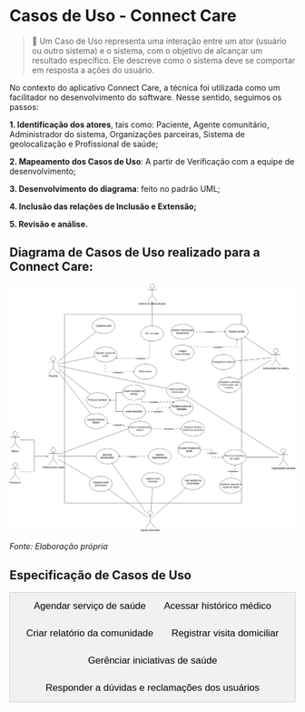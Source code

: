 # Casos de Uso - Connect Care

> 📝 Um Caso de Uso representa uma interação entre um ator (usuário ou outro sistema) e o sistema, com o objetivo de alcançar um resultado específico. Ele descreve como o sistema deve se comportar em resposta a ações do usuário.

No contexto do aplicativo Connect Care, a técnica foi utilizada como um facilitador no desenvolvimento do software. Nesse sentido, seguimos os passos:

**1. Identificação dos atores**, tais como: Paciente, Agente comunitário, Administrador do sistema, Organizações parceiras, Sistema de geolocalização e Profissional de saúde;

**2. Mapeamento dos Casos de Uso**: A partir de Verificação com a equipe de desenvolvimento;

**3. Desenvolvimento do diagrama**: feito no padrão UML;

**4. Inclusão das relações de Inclusão e Extensão;**

**5. Revisão e análise.**


## Diagrama de Casos de Uso realizado para a Connect Care:


![Diagrama de Casos de Uso](../../../assets/CasosDeUso.png)

_Fonte: Elaboração própria_

## Especificação de Casos de Uso


<div class="tab">
  <button class="tablinks" onclick="openTab(event, 'Agendar')">Agendar serviço de saúde</button>
  <button class="tablinks" onclick="openTab(event, 'X')">Acessar histórico médico</button>
  <button class="tablinks" onclick="openTab(event, 'Y')">Criar relatório da comunidade</button>
  <button class="tablinks" onclick="openTab(event, 'Registrar_visita_domiciliar')">Registrar visita domiciliar</button>
  <button class="tablinks" onclick="openTab(event, 'A')">Gerênciar iniciativas de saúde</button>
  <button class="tablinks" onclick="openTab(event, 'ResponderDuvidas')">Responder a dúvidas e reclamações dos usuários</button>
</div>

<div id="Agendar" class="tabcontent">

  <h2>UC - Agendar serviço de saúde</h2>

  <h3>Especificação de Caso de Uso</h3>
  <h3>Histórico de Revisão</h3>
  <table>
      <tr>
          <th>Data</th>
          <th>Autor</th>
          <th>Modificações</th>
          <th>Versão</th>
      </tr>
      <tr>
          <td>30/01/2025</td>
          <td>Daniel Rodrigues da Rocha, Manuella Magalhães Valadares, Ana Carolina Madeira Fialho, Arthur Miranda Suares
</td>
          <td>Adicionando caso de uso no documento</td>
          <td>1.0</td>
      </tr>
      <tr>
          <td>04/02/2025</td>
          <td>Daniel Rodrigues da Rocha, Manuella Magalhães Valadares, Ana Carolina Madeira Fialho, Arthur Miranda Suares, Marcella Sousa Anderle, João Pedro Ferreira Alves</td>
          <td>Revisão do documento</td>
          <td>1.1</td>
      </tr>
      <tr>
          <td>09/02/2025</td>
          <td>Manuella Magalhães Valadares</td>
          <td>Alterações no fluxo básico e outros</td>
          <td>1.2</td>
      </tr>
  </table>

  <h3>1. Breve Descrição</h3>
  <p>Esta especificação de caso de uso permite ao paciente realizar o agendamento de um serviço de saúde através do Connect Care. Para tanto é deve-se filtrar o tipo de especialização do serviço requerido, data e horário de preferência e recebendo os devidos locais e profissionais como resultado e, ao fim, confirmando seu agendamento. O paciente ainda pode visualizar um mapa para ver a distância e as rotas para chegar até o atendimento agendado. Os agendamentos poderão ser excluídos para casos de cancelamento e também serão acompanhados pela atualização de status de seu andamento.</p>

  <h3>2. Atores</h3>
  <ul>
      <li>Paciente</li>
  </ul>

  <h3>3. Condições Prévias</h3>
  <ul>
      <li>3.1 Paciente autenticado no sistema.</li>
      <li>3.2 Disponibilidade de profissionais de saúde e locais.</li>
  </ul>

  <h3>4. Fluxo Básico (FB)</h3>
  Esse caso de uso é iniciado quando o usuário selecionar a opção “Agendar serviço de saúde”.
  <ol>
      <li>O sistema apresenta as seguintes opções: </br>
        - Realizar novo agendamento; </br>
        - Remarcar agendamento [FA01]; </br>
        - Cancelar agendamento [FA02]; </br>
        - Consultar agendamentos [FA03]. </br>
      </li>
      <li>O usuário seleciona a opção de realizar um novo agendamento;</li>
      <li>O usuário seleciona a especialidade desejada;[FE03][RN01]</li>
      <li>O usuário seleciona a Data desejada; [FE03][RN01]</li>
      <li>O sistema faz a validação da data; [FE01][FE02][RN03]</li>
      <li>O sistema mostra os horários e locais disponíveis; [FE04][RN02]</li>
      <li>O usuário seleciona um agendamento único; [FA04] </li>
      <li>O sistema apresenta a opção "ver no mapa";</li>
      <li>O usuário confirma o agendamento;</li>
      <li>O sistema apresenta uma mensagem de agendamento realizado com sucesso;</li>
      <li>O caso de uso é encerrado.</li>
  </ol>

  <h3>5. Fluxo Alternativo (FA)</h3>

  <h4>FA01 - Remarcar agendamento</h4>
  No passo 1 do Fluxo Básico, o usuário seleciona a opção "Remarcar agendamento"
  <ol>
      <li>O sistema exibe os agendamentos ativos do paciente. [FE05][RN02]</li>
      <li>O paciente escolhe um agendamento para remarcar.[FE06][RN04]</li>
      <li>O paciente seleciona uma nova opção e confirma a remarcação.</li>
      <li>O sistema atualiza o status do agendamento.</li>
      <li>O sistema emite uma mensagem de sucesso.</li>
  </ol>

  <h4>FA02 - Cancelar agendamento</h4>
  No passo 1 do Fluxo Básico, o usuário seleciona a opção "Cancelar agendamento"
  <ol>
      <li>O sistema exibe os agendamentos ativos do paciente.[FE05][RN02]</li>
      <li>O paciente escolhe um agendamento para cancelar. [FE06][RN04]</li>
      <li>O sistema solicita confirmação do cancelamento.</li>
      <li>O paciente confirma e o sistema remove o agendamento.</li>
  </ol>

  <h4>FA03 - Consultar agendamentos</h4>
  No passo 1 do Fluxo Básico, o usuário seleciona a opção "Consultar agendamento"
  <ol>
      <li>O sistema exibe a lista de agendamentos futuros e passados.[FE05][RN02]</li>
      <li>O usuário aciona um agendamento específico.</li>
      <li>O Sistema exibe as informações: </br> 
      - Data e horário</br>
      - Especialidade
      </li>
  </ol>

  <h4>FA04 - Sair do Agendamento</h4>
  <p>No passo 7 do fluxo básico, se o sistema não apresentar uma data que agrade o usuário, ele pode selecionar a opção "cancelar" e sair do agendamento.</p>



  <h3>6. Fluxo de Exceção (FE)</h3>

  <h4>FE01 - Data anterior à atual</h4>
  <p>"As datas devem ser maiores que a de hoje". O caso de uso retorna ao passo 3 do FB.</p>

  <h4>FE02 - Data com mais de um ano à frente</h4>
  <p>"As datas não devem ser de mais de um ano". O caso de uso retorna ao passo 3 do FB.</p>

  <h4>FE03 - Cliente não digitou as informações necessárias</h4>
  <p>O sistema impedirá que o cliente avance para o próximo passo caso as informações estejam incompletas.</p>

  <h4>FE04 - Sem opções para a data ou especialidade selecionada</h4>
  <p>O sistema irá emitir um aleta de falta de disponibilidade. O caso de uso retorna ao passo 3 do FB.</p>

  <h4>FE05 - Nenhum agendamento no sistema</h4>
  <p>O usuário não possui nenhum agendamento no sistema. O usuário retorna ao passo anterior.</p>

  <h4>FE06 - Impossibilidade de ajuste no agendamento</h4>
  <p>O usuário é impedido de realizar a tarefa e volta ao passo 1 do FB.</p>

  <h3>7. Regras de Negócio (RN)</h3>

  <h4>RN01 - Validação dos Dados</h4>
  <p>Para que o sistema realize o pré-agendamento, é necessário que os passos 3 e 4 estejam preenchidos corretamente, e que o sistema valide o passo 5</p>

  <h4>RN02 - Agrupamento por agenda</h4>
  <p>O sistema fornece agendamentos agrupados com a especialidade, data, horário e local.</p>

  <h4>RN03 - Validação das Datas</h4>
  <p>As datas preenchidas devem seguir os seguintes critérios:</p>
  <ul>
      <li>Ser posteriores ou iguais ao dia atual.</li>
      <li>Ser de até um ano após o dia atual.</li>
  </ul>

  <h4>RN04 - Cancelamento e Remarcação</h4>
  <p>O paciente pode cancelar ou remarcar consultas apenas até 24 horas antes do horário marcado.</p>


  <h3>8. Pós-Condições</h3>
  <p>Não se aplica.</p>

  <h3>9. Ponto de Extensão</h3>
  <p><strong>Ver no mapa:</strong> O passo 8 do fluxo básico deve ser extendido para o caso de uso "Ver no mapa" com o objetivo de visualizar as rotas e distância dos agendamentos.</p>


</div>






<div id="X" class="tabcontent">
<h2>UC - Acessar histórico médico</h2>

  <h3>Especificação de Caso de Uso</h3>
  <h3>Histórico de Revisão</h3>
  <table>
      <tr>
          <th>Data</th>
          <th>Autor</th>
          <th>Modificações</th>
          <th>Versão</th>
      </tr>
      <tr>
          <td>30/01/2025</td>
          <td>Daniel Rodrigues da Rocha, Manuella Magalhães Valadares, Ana Carolina Madeira Fialho, Arthur Miranda Suares
</td>
          <td>Adicionando caso de uso no documento</td>
          <td>1.0</td>
      </tr>
      <tr>
          <td>04/02/2025</td>
          <td>Daniel Rodrigues da Rocha, Manuella Magalhães Valadares, Ana Carolina Madeira Fialho, Arthur Miranda Suares, Marcella Sousa Anderle, João Pedro Ferreira Alves</td>
          <td>Revisão do documento</td>
          <td>1.1</td>
      </tr>
      <tr>
          <td>09/02/2025</td>
          <td>Ana Carolina Madeira Fialho</td>
          <td>Alterações no fluxo básico e outros</td>
          <td>1.2</td>
      </tr>
  </table>

  <h3>1. Breve Descrição</h3>
  <p>Este caso de uso permite que um paciente acesse seu histórico médico através da plataforma ConnectCare. O histórico inclui consultas, exames, tratamentos anteriores e outras informações relevantes. O objetivo é fornecer ao paciente acesso rápido e seguro aos seus registros de saúde.</p>

  <h3>2. Atores</h3>
  <ul>
      <li>2.1 Paciente</li>
      <li>2.2 Profissional de Saúde (Apenas para consulta autorizada)</li>
  </ul>

  <h3>3. Condições Prévias</h3>
  <ul>
      <li>3.1 O paciente deve estar autenticado na plataforma </li>
      <li>3.2 O histórico médico deve estar cadastrado no sistema.</li>
      <li>3.3 Profissionais de saúde só podem acessar o histórico com autorização do paciente.</li>
  </ul>

  <h3>4. Fluxo Básico (FB)</h3>
  <ol>
      <li>O paciente seleciona a opção "Histórico Médico" no menu principal.</li>
      <li>O sistema solicita os critérios de busca (período, tipo de registro, etc.).</li>
      <p>Se não estiver autenticado, o sistema redireciona para a tela de login.</p>
      <li>O sistema solicita os critérios de busca (período, tipo de registro, etc.).</li>
      <li>O paciente insere os critérios desejados. [FE03 - Informações obrigatórias não preenchidas]</li>
      <p>Se os critérios não forem preenchidos, o sistema exibe uma mensagem de erro e solicita a inserção dos dados.<p>
      <li>O sistema valida os critérios de busca. [RN01 - Controle de acesso]</li>
      <p>O sistema garante que apenas pacientes autenticados ou profissionais de saúde autorizados possam acessar os dados.</p>
      <li>O sistema exibe a lista de registros correspondentes. [FA01 - Sem registros encontrados]</li>
      <p>Se não houver registros para os critérios informados, o sistema exibe uma mensagem e permite a inserção de novos critérios.</p>
      <li>O paciente seleciona um registro específico para visualizar os detalhes.</li>
      <p>O sistema apresenta as informações do registro, incluindo data, diagnóstico, prescrições e anotações. [RN02 - Segurança e privacidade]</p>
      <p>Os dados são protegidos conforme a LGPD, garantindo acesso apenas a usuários autorizados.</p>
      <li>O paciente pode baixar ou imprimir o registro. [RN03 - Disponibilidade dos registros]</li>
      <p>O sistema garante que os registros estejam acessíveis e armazenados de forma segura.</p>
      <li>O caso de uso é encerrado.</li>
  </ol>

  <h3>5. Fluxo Alternativo (FA)</h3>
  <h4>FA01 -  Sem registros encontrados</h4>
  <ol>
      <li>No passo 4 do FB, caso não existam registros para os critérios informados, o sistema exibe uma mensagem e permite a inserção de novos critérios.</li>
      
  </ol>

  <h4>FA02 - Acesso negado para profissional de saúde</h4>
  <ol>
      <li>Se um profissional de saúde tentar acessar o histórico sem autorização do paciente, o sistema exibe uma mensagem de erro e retorna ao menu inicial.</li>
     
  </ol>

  <h3>6. Fluxo de Exceção (FE)</h3>
  <h4>FE01 - Falha na autenticação</h4>
  <p>Se o paciente ou profissional não estiver autenticado, o sistema redireciona para a tela de login.</p>

  <h4>FE02 - Erro no carregamento dos registros</h4>
  <p>Se houver falha na exibição do histórico, o sistema informa o erro e solicita uma nova tentativa.</p>

  <h4>FE03 - Informações obrigatórias não preenchidas</h4>
  <p>Se o paciente não preencher os critérios de busca, o sistema impede o avanço e solicita a inserção dos dados.</p>

  <h3>7. Regras de Negócio (RN)</h3>

  <h4>RN01 - Controle de acesso</h4>
  <p>Apenas pacientes autenticados podem acessar seu histórico médico.</p>
  <p>Profissionais de saúde devem ter permissão expressa do paciente para acessar os dados.</p>

  <h4>RN02 - Segurança e privacidade</h4>
  <p>Os dados do histórico devem ser protegidos conforme a LGPD, garantindo acesso apenas a usuários autorizados.</p>

  <h4>RN03 - Disponibilidade dos registros</h4>
  <p>O sistema deve garantir que os registros estejam acessíveis e armazenados de forma segura.</p>

  <h3>8. Pós-Condições</h3>
  <p>8.1 O paciente visualiza os dados do seu histórico médico.</p>
  <p>8.2 O profissional de saúde acessa os dados somente mediante autorização.</p>

  <h3>9. Ponto de Extensão</h3>
  <p>Local do Ponto de Extensão: Durante a exibição do histórico médico.</p>
  <p>Descrição: O caso de uso "Acessar Histórico Médico" pode ser estendido pelo caso de uso "Realizar Atendimento Médico", permitindo que o profissional de saúde utilize as informações do histórico para embasar a consulta e registrar novas interações no prontuário do paciente.</p>
  

</div>






<div id="Y" class="tabcontent">
<h2>UC - Criar relatório da comunidade</h2>

  <h3>Especificação de Caso de Uso</h3>
  <h3>Histórico de Revisão</h3>
  <table>
      <tr>
          <th>Data</th>
          <th>Autor</th>
          <th>Modificações</th>
          <th>Versão</th>
      </tr>
      <tr>
          <td>09/02/2025</td>
          <td>Daniel Rodrigues da Rocha</td>
          <td>Criação do Caso de Criar relatório da comunidade</td>
          <td>1.0</td>
      </tr>
  </table>

  <h3>1. Breve Descrição</h3>
  <p>Este caso de uso permite que um agente comunitátio crie um relatório sintetizado com as informações de saúde de sua comunidade de atendimento através do Connect Care. Para tanto é possível delimitar a área da comunidade atendida e quantificar disgnósticos usuais dentro daquela comunidade através dos atendimentos realizados para receber um relatório disponível no sistema e, por fim, permitindo sua instalação em formato PDF ou Excel. Os relatórios não poderão ser excluídos, mas sofrerão atualizações à medida que novos atendimentos por parte dos agentes comunitário irem sendo realizadas.</p>

  <h3>2. Atores</h3>
  <ul>
      <li>2.1 Agentes Comunitários</li>
  </ul>

  <h3>3. Condições Prévias</h3>
  <ul>
        <li>O usuário deve estar autenticado no sistema.</li>
        <li>O usuário deve ter permissão para criar relatório da comunidade</li>
  </ul>

  <h3>4. Fluxo Básico (FB)</h3>

    <p>Este fluxo básico se inicia quando o usuário seleciona a opção "Criar relatólrio da Comunidade"</p>

  <ol>
      <li>O sistema exibe uma lista de opção:</li>
      
      <ul>
        <li>Criar um novo relatório de uma comunidade;</li>
        <li>Editar relatório existente; [FA01]</li>
      </ul>

      <li>O usuário seleciona a opção de criar um novo relatório de uma comunidade.</li>
      <li>O usuário seleciona a região da comunidade que atendede.[FE01][RN01]</li>
      <li>O usuário seleciona quais atendimentos domiciliares deverão ser incluídos no relatório.[FE01][RN01]</li>
      <li>O sistema valida os atendimentos domiciliares selecionados.[FE02][RN02]</li>
      <li>O sistema apresenta todos os dados de saúde da comunidade através de seus atendimentos através do relatório.</li>
      <li>O sistema apresenta uma mensagem de relatório gerado com sucesso.</li>
      <li>O caso de uso é encerrado.</li>
  </ol>

  <h3>5. Fluxo Alternativo (FA)</h3>
  <h4>FA01 - Editar relatório existente</h4>
  No passo 1, o usuário seleciona "Editar relatório existente".
  <ol>
      <li>O sistema exibe uma lista de relatórios ativos do agente comunitário.[FE03][RN03]</li>
      <li>O agente comunitário seleciona um relatório ativo para editar.</li>
      <li>O agente comunitário seleciona os novos atendimentos domiciliares que deverão ser considerados no relatório.[FE01][RN01]</li>
      <li>O sistema valida os atendimentos domiciliares selecionados.[FE04][RN02]</li>
      <li>O sistema atualiza os dados do relatório.</li>
      <li>O sistema emite uma mensagem de sucesso.</li>
  </ol>

  <h3>6. Fluxo de Exceção (FE)</h3>
  <h4>FE01 - Cliente não digitou as informações necessárias</h4>
  <p>O sistema impedirá que o cliente avance para o próximo passo caso as informações estejam incompletas.</p>

  <h4>FE02 - Atendimentos domiciliares não fazem parte da região selecionada</h4>
  <p>"Os atendimentos domiciliares selecionados não fazem parte da região de sua comunidade". O caso de uso retorna 3 do FB.</p>

  <h4>FE03 - Nenhum relatório registrado no sistema</h4>
  <p>O usuário não possui nenhum relatório registrado no sistema. O caso de uso retorna para o passo anterior.</p>

  <h4>FE04 - Edição dos atendimentos domiciliares não fazem parte da região previamente selecionada</h4>
  <p>"Os atendimentos domiciliares selecionados não fazem parte da região de sua comunidade". O caso de uso retorna ao passo 3 do FA01.</p>

  <h3>7. Regras de Negócio (RN)</h3>
  <h4>RN01 - Validação de dados</h4>
  <p>Para que o sistema prepare a geração do relatório, é necessário que os passos 3 e 4 estejam preenchidos corretamente</p>

  <h4>RN02 - Validação dos atendimentos domiciliares selecionados:</h4>
  <p>Os atendimentos domiciliares selecionados devem seguir os seguinte critério:</p>

    <ul>
        <li>O local de atendimento domiciliar selecionado não pode estar fora de uma distância de 5 quilômetros da região selecionada para a comunidade.</li>
    </ul>

  <h4>RN03 - Agrupamento de Dados</h4>
  <p>O sistema os relatórios agrupamos por região da comunidade.</p>

  <h3>8. Pós-Condições</h3>
  <p>Não se aplica.</p>

  <h3>9. Ponto de Extensão</h3>
  <p>Não se aplica.</p>
</div>






<div id="Registrar_visita_domiciliar" class="tabcontent">
<h2>UC - Realizar visita domiciliar</h2>

  <h3>Especificação de Caso de Uso</h3>
  <h3>Histórico de Revisão</h3>
  <table>
      <tr>
          <th>Data</th>
          <th>Autor</th>
          <th>Modificações</th>
          <th>Versão</th>
      </tr>
      <tr>
          <td>05/02/2025</td>
          <td>Arthur Suares</td>
          <td>Formulação do caso de uso no docs</td>
          <td>1.0</td>
      </tr>
      <tr>
          <td>09/02/2025</td>
          <td>Arthur Suares</td>
          <td>Passando caso de uso para o pages e Alterações no fluxo alternativo e regras de negócio</td>
          <td>1.1</td>
      </tr>
      <tr>
          <td>10/02/2025</td>
          <td>Arthur Suares</td>
          <td>Adicionando regras de negócio ao fluxo base</td>
          <td>1.2</td>
      </tr>
      <tr>
          <td>10/02/2025</td>
          <td>Arthur Suares</td>
          <td>Revisão do documento</td>
          <td>1.3</td>
      </tr>
  </table>

  <h3>1. Breve Descrição</h3>
    <p>
        Este caso de uso permite que um agente comunitário registre uma visita domiciliar a um paciente por meio da plataforma ConnectCare. Durante a visita, o agente pode inserir informações sobre o estado de saúde do paciente, tratamentos recomendados e encaminhamentos necessários. O objetivo é garantir um acompanhamento adequado e a atualização do prontuário digital do paciente.
    </p>

  <h3>2. Atores</h3>
  <ul>
      <li>2.1 Agente comunitário que está responsável por fazer visitas domiciliares</li>
  </ul>

  <h3>3. Condições Prévias</h3>
  <ul>
      <li>3.1 O agente comunitário deve estar cadastrado e autenticado na plataforma.</li>
      <li>3.2 Cliente cadastrou pelo menos um animal.</li>
  </ul>

  <h3>4. Fluxo Básico (FB)</h3>
  <ol>
      <li>O agente seleciona a opção "Registrar Visita Domiciliar" no menu principal.</li>
      <li>O sistema apresenta as seguintes opções:</li>
      <ul>
        <li>Consultar pacientes</li>
        <li>Registrar novo paciente [FA01]</li>
        <li>Emergência [FA02] [RN03]</li>
      </ul>
      <li>O sistema exibe uma lista de pacientes cadastrados ou permite a busca por nome, CPF ou endereço.</li>
      <li>O agente seleciona o paciente visitado.</li>
      <li>O sistema exibe o prontuário digital do paciente, incluindo informações médicas anteriores. [RN01]</li>
      <li>O agente insere os dados da visita, como sintomas observados, condições do paciente e orientações fornecidas. [RN04]</li>
      <li>O agente confirma o registro da visita.</li>
      <li>O sistema armazena os dados no prontuário digital do paciente e gera um relatório para acompanhamento. [RN02]</li>
      <li>O agente recebe uma confirmação da operação bem-sucedida.</li>
      <li>O caso de uso se encerra</li>
  </ol>

  <h3>5. Fluxo Alternativo (FA)</h3>
  <h4>FA01 - Selecionar registrar novo paciente</h4>
  <ol>
      <li>O agente seleciona a opção de registrar um novo paciente.</li>
      <li>O sistema solicita os dados básicos do paciente (nome, CPF, data de nascimento, endereço, etc.).</li>
      <li>O sistema valida as informações e cadastra o paciente.</li>
      <li>O sistema emite uma mensagem de sucesso.</li>
  </ol>

  <h4>FA02 - Selecionar Emergência</h4>
  <ol>
      <li>O agente acessa a opção de emergência na plataforma.</li>
      <li>O sistema exibe um menu de serviços de urgência disponíveis.</li>
      <li>O agente seleciona a opção adequada (ex.: SAMU, hospital de referência, contato com médico responsável).</li>
      <li>O sistema registra a ação no prontuário do paciente e disponibiliza um canal para comunicação rápida.</li>
      <li>O fluxo retorna ao passo 7 do fluxo básico, permitindo que o agente registre a visita, incluindo a emergência relatada.</li>
  </ol>

  <h3>6. Fluxo de Exceção (FE)</h3>
  <h4>FE01 - Informações obrigatórias não preenchidas</h4>
  <p>"Todos os campos obrigatórios devem ser preenchidos antes de concluir o registro da visita" O caso de uso retorna ao passo 4.6 do FB.</p>

  <h4>FE02 - Paciente não encontrado no sistema</h4>
  <p>"Paciente não encontrado. Por favor, verifique os dados inseridos ou cadastre um novo paciente.". O caso de uso retorna ao passo 4.2 do FB.</p>

  <h3>7. Regras de Negócio (RN)</h3>
  <h4>RN01 - Disponibilidade dos registros</h4>
  <p>Os registros das visitas devem estar disponíveis, se existirem, para consulta posterior por profissionais de saúde autorizados, garantindo rastreabilidade no acompanhamento do paciente.</p>

  <h4>RN02 - Segurança e privacidade dos dados</h4>
  <p>Os dados da visita devem ser armazenados seguindo as diretrizes da LGPD, garantindo que apenas usuários autorizados possam acessá-los.</p>

  <h4>RN03 - Registro de emergência</h4>
  <p>Caso uma emergência seja identificada, o agente deve registrar a ocorrência e acionar os serviços apropriados antes de concluir o registro da visita, conforme o fluxo alternativo [FA02].</p>

  <h4>RN04 - O registro da visita deve conter informações obrigatórias</h4>
  <p>Para que o registro seja concluído, os campos obrigatórios (como sintomas observados, condições do paciente e orientações fornecidas) devem estar preenchidos.</p>

  <h3>8. Pós-Condições</h3>
    <h3>Pós-Condições</h3>
    <ul>
        <li>A visita domiciliar é registrada no prontuário digital do paciente.</li>
        <li>Encaminhamentos e solicitações de exames ficam disponíveis para análise dos profissionais de saúde.</li>
    <ul>
   
  

  <h3>9. Ponto de Extensão</h3>
  <h4>PE01 Integração com Prontuários de Outros Sistemas</h4>
  <ol>
      <li>Local do Ponto de Extensão: Após o passo 5 do fluxo básico, quando o prontuário digital do paciente é exibido.</li>
      <li>Descrição: O sistema pode estender a funcionalidade para buscar e integrar dados de prontuários eletrônicos de outros sistemas de saúde.</li>
  </ol>

  <h4>PE02 Notificações Automáticas</h4>
  <ol>
      <li>Local do Ponto de Extensão: Após o passo 9 do fluxo básico, quando os dados da visita são armazenados.</li>
      <li>Descrição: O sistema pode enviar notificações automáticas para profissionais de saúde ou familiares cadastrados sempre que um novo registro de visita for realizado.</li>
  </ol>
</div>

<div id="A" class="tabcontent">
<h2>UC - Gerenciar iniciativas de saúde</h2>

  <h3>Especificação de Caso de Uso</h3>
  <h3>Histórico de Revisão</h3>
  <table>
    <tr>
          <th>Data</th>
          <th>Autor</th>
          <th>Modificações</th>
          <th>Versão</th>
    </tr>
    <tr>
          <td>10/02/2025</td>
          <td>João Pedro</td>
          <td>Adicionando caso de uso no documento</td>
          <td>1.0</td>
    </tr>
    <tr>
        <td>10/02/2025</td>
        <td>João Pedro</td>
        <td>Correções de erros gramaticais</td>
        <td>1.1</td>
    </tr>

  </table>

  <h3>1. Breve Descrição</h3>
  <p>Este caso de uso permite que as organizações parceiras registrem, divulguem e monitorem iniciativas de saúde na plataforma ConnectCare.</p>

  <h3>2. Atores</h3>
  <ul>
      <li>2.1 Organizações Parceiras (ONGs, hospitais e instituições governamentais)</li>
  </ul>

  <h3>3. Condições Prévias</h3>
  <ul>
      <li>3.1 A organização parceira deve estar cadastrada e autenticada na plataforma.</li>
  </ul>

  <h3>4. Fluxo Básico (FB)</h3>
  <ol>
      <li>A organização parceira acessa a plataforma ConnectCare.</li>
      <li>A organização seleciona a opção "Gerenciar Iniciativas de Saúde".</li>
      <li>O sistema apresenta as seguintes opções:<br>
        - Cadastrar<br>
        - Visualizar [FA01]<br>
        - Editar [FA02]<br>
        - Excluir [FA03]<br>
        - Monitorar [FA04]</li>
      <li>A organização seleciona a opção "Cadastrar".</li>
      <li>A organização preenche os detalhes de uma nova iniciativa, incluindo: </br>
       - Tipo de iniciativa [RN01] [FE01];</br>
       - Público-alvo [RN01] [FE01]; </br>
       - Localização;</br>
       - Data inicial e final da iniciativa. [RN02] [RN03] [RN04] [FE02]</br>
      </li>
      <li>O sistema valida as informações e registra a iniciativa.</li>
      <li>O sistema redireciona a organização para a página da iniciativa.</li>
      <li>O caso de uso é encerrado.</li>
  </ol>
    
  <h3>5. Fluxo Alternativo (FA)</h3>
  <h4>FA01 - Editar iniciativa</h4>
  <p>No passo 4 do fluxo básico, a organização seleciona a opção "Editar"</p>
  <ol>
      <li>A organização seleciona a iniciativa em que deseja realizar alguma alteração.</li>
      <li>A organização edita os detalhes registrados na criação ou na última edição da iniciativa selecionada.[RN01] [RN02] [RN03] [RN04] [FE01]</li>
      <li>O sistema valida as informações e registra a iniciativa.</li>
      <li>O sistema redireciona a organização para a página da iniciativa.</li>
      <li>O caso de uso é encerrado.</li>
  </ol>

  <h4>FA02 - Excluir iniciativa </h4>
  <p>No passo 4 do fluxo básico, a organização seleciona a opção "Excluir"</p>
  <ol>
      <li>A organização seleciona a iniciativa que deseja excluir.</li>
      <li>A organização escreve o nome da iniciativa em um campo de texto dedicado à confirmação da exclusão da iniciativa. </li>
      <li>A organização recebe uma confirmação visual de que a iniciativa foi excluída com sucesso</li>
      <li>O caso de uso é encerrado</li>
  </ol>
  
  <h4>FA03 - Visualizar iniciativa </h4>
  <p>No passo 4 do fluxo básico, a organização seleciona a opção "Visualizar"</p>
  <ol>
      <li>A organização seleciona a iniciativa que deseja visualizar.</li>
      <li>O sistema redireciona a organização para a página da iniciativa.</li>
      <li>O caso de uso é encerrado.</li>
  </ol>
  <h4>FA04 - Monitorar iniciativa </h4>
  <p>No passo 4 do fluxo básico, a organização seleciona a opção "Monitorar"</p>
  <ol>
      <li>A organização seleciona a iniciativa que deseja visualizar as estatísticas.</li>
      <li>O sistema redireciona a organização para uma página com o relatório da iniciativa, onde é possível visualizar a quantidade de participantes e as avaliaçoes de cada participante.</li>
      <li>O caso de uso é encerrado.</li>
  </ol>

  <h3>6. Fluxo de Exceção (FE)</h3>
  <h4>FE01 - Quantidade inválida de caracteres </h4>
  <p>Nos pontos 5 do fluxo básico e 2 do fluxo alternativo 01, se a quantidade de caracteres não respeitar a RN01, o sistema informa que a quantidade de caracteres é inválida e retorna ao ponto 4 e 1, dependendo de onde foi chamado.</p>

  <h4>FE02 - Data de iniciativa inválida</h4>
  <p>Nos pontos 5 do fluxo básico e 2 do fluxo alternativo 01, se as datas inicial e final da iniciativa não respeitarem a RN02, RN03 e RN04, o sistema informa que as datas estão inválidas e retorna ao ponto 4 e 1, dependendo de onde foi chamado.</p>

  <h3>7. Regras de Negócio (RN)</h3>
  <h4>RN01 - Quantidade de caracteres </h4>
  <p>Tanto tipo de iniciativa quanto público alvo devem conter entre 5 e 100 caracteres.</p>

  <h4>RN02 - Data inicial no cadastro de uma iniciativa</h4>
  <p>A data inicial da iniciativa não deve ser anterior ao dia do cadastro.</p>

  <h4>RN03 - Data inicial na atualização de uma iniciativa</h4>
  <p>A data inicial da iniciativa só pode ser atualizada se a data do dia atual for anterior a data de início da iniciativa.</p>

  <h4>RN04 - Data final no cadastro e atualização de uma iniciativa</h4>
  <p>A data inicial da iniciativa deve ser anterior à data final em pelo menos uma hora.</p>

  <h3>8. Pós-Condições</h3>
  <ul>
    <li>Ao final deste caso de uso, a iniciativa cadastrada/atualizada deve ser divulgada para a comunidade.</li>
  </ul>

  <h3>9. Ponto de Extensão</h3>
    <ol>
    <li>PE01 - Divulgar iniciativa de saúde 
    <p>Local do ponto de extensão: após o cadastro da iniciativa</p> 
    <p>Descrição: Extensão em "Gerenciar Iniciativas de Saúde" para permitir a promoção das iniciativas por meio de redes sociais e notificações personalizadas.</p> 
    </li>
    <li>PE02 - Melhorar impacto de ações de saúde 
    <p>Local do ponto de extensão: após a participação dos participantes na iniciativa</p> 
    <p>Descrição: Extensão para incluir a geração de métricas detalhadas sobre o impacto da iniciativa, como número de atendimentos realizados e feedback dos participantes.</p> 
    </li>
    </ol>
</div>

<div id="ResponderDuvidas" class="tabcontent">

  <h2>UC - Responder a Dúvidas e Reclamações dos Usuários</h2>

  <h3>Especificação de Caso de Uso</h3>
  <h3>Histórico de Revisão</h3>
  <table>
      <tr>
          <th>Data</th>
          <th>Autor</th>
          <th>Modificações</th>
          <th>Versão</th>
      </tr>
      <tr>
          <td>09/02/2025</td>
          <td>Marcella Sousa Anderle</td>
          <td>Adicionando caso de uso no documento</td>
          <td>1.0</td>
      </tr>
      <tr>
          <td>09/02/2025</td>
          <td>Marcella Sousa Anderle</td>
          <td>Revisando documento</td>
          <td>1.1</td>
      </tr>
  </table>

  <h3>1. Breve Descrição</h3>
  <p>Este caso de uso permite ao Administrador do Sistema responder às dúvidas e reclamações enviadas pelos usuários externos (Pacientes, Profissionais de Saúde e Agentes Comunitários) no Connect Care. O administrador pode visualizar as solicitações, responder, encaminhar para outro setor ou marcar como resolvida.</p>

  <h3>2. Atores</h3>
  <ul>
      <li>Usuário Externo (Paciente, Profissional de Saúde ou Agente Comunitário)</li>
      <li>Administrador do Sistema</li>
  </ul>

  <h3>3. Condições Prévias</h3>
  <ul>
      <li>3.1 O usuário externo deve estar autenticado no sistema.</li>
      <li>3.2 O sistema deve estar operacional e apto a receber solicitações.</li>
  </ul>

  <h3>4. Fluxo Básico (FB)</h3>
  Esse caso de uso é iniciado quando um usuário externo registra uma dúvida ou reclamação.
  <ol>
      <li>O usuário externo acessa a plataforma e registra uma dúvida ou reclamação.[FE01][RN02]</li>
      <li>O sistema armazena a solicitação e a disponibiliza para o Administrador do Sistema.</li>
      <li>O Administrador acessa a interface de administração e visualiza as dúvidas e reclamações pendentes.[FE03][RN03]</li>
      <li>O Administrador escolhe uma das seguintes ações:
        <br> - Responder a solicitação [FA01];
        <br> - Encaminhar para outro setor [FA02];
        <br> - Marcar como resolvida [FA03].
      </li>
      <li>O sistema registra a ação tomada e notifica o usuário externo.</li>
      <li>O caso de uso é encerrado.</li>
  </ol>

  <h3>5. Fluxo Alternativo (FA)</h3>

  <h4>FA01 - Responder a uma Solicitação</h4>
  <ol>
      <li>O Administrador seleciona uma solicitação.</li>
      <li>O sistema exibe os detalhes da solicitação (tipo, data, usuário e descrição).</li>
      <li>O Administrador insere e confirma a resposta. [FE01][FE02][RN02]</li>
      <li>O sistema registra a resposta e notifica o usuário externo.</li>
  </ol>

  <h4>FA02 - Encaminhar para Outro Setor</h4>
  <ol>
      <li>O Administrador escolhe encaminhar a solicitação.</li>
      <li>O sistema exibe a lista de setores disponíveis.</li>
      <li>O Administrador seleciona um setor e adiciona um comentário opcional.</li>
      <li>O Administrador confirma o encaminhamento. [FE03][RN03]</li>
      <li>O sistema transfere a solicitação e notifica o setor responsável.</li>
  </ol>

  <h4>FA03 - Marcar como Resolvida</h4>
  <ol>
      <li>O Administrador opta por marcar a solicitação como resolvida.</li>
      <li>O sistema exibe a lista de solicitações pendentes.</li>
      <li>O Administrador revisa o histórico e insere uma justificativa opcional.</li>
      <li>O sistema registra a ação e notifica o usuário externo.</li>
  </ol>

  <h3>6. Fluxo de Exceção (FE)</h3>

  <h4>FE01 - Resposta Inválida</h4>
  <p>Se a resposta estiver vazia ou contiver caracteres inválidos, o sistema impede o envio e exibe uma mensagem de erro.</p>

  <h4>FE02 - Falha no Envio da Resposta</h4>
  <p>Se houver erro no banco de dados ou na conexão, o sistema exibe uma mensagem informando a falha.</p>

  <h4>FE03 - Falha no Encaminhamento</h4>
  <p>Se o setor selecionado estiver indisponível, o sistema exibe uma mensagem de erro e retorna ao passo anterior.</p>

  <h3>7. Regras de Negócio (RN)</h3>

  <h4>RN01 - Tempo Máximo de Resposta</h4>
  <p>Dúvidas devem ser respondidas em até 48 horas. Reclamações críticas devem ser respondidas em até 24 horas.</p>

  <h4>RN02 - Validação da Resposta</h4>
  <p>A resposta não pode ser nula ou conter caracteres inválidos. [FE01]</p>

  <h4>RN03 - Registro de Histórico</h4>
  <p>O sistema deve armazenar todas as interações para auditoria e consultas futuras.</p>

  <h4>RN04 - Acessibilidade</h4>
  <p>O sistema deve oferecer suporte a VLibras e leitores de tela.</p>

  <h3>8. Pós-Condições</h3>
  <p>O usuário externo recebe uma resposta, tem sua solicitação encaminhada ou marcada como resolvida.</p>

  <h3>9. Ponto de Extensão</h3>
  <p>Não se aplica.</p>

</div>



<script>
function openTab(evt, tabName) {
  var i, tabcontent, tablinks;
  tabcontent = document.getElementsByClassName("tabcontent");
  for (i = 0; i < tabcontent.length; i++) {
    tabcontent[i].style.display = "none";
  }
  tablinks = document.getElementsByClassName("tablinks");
  for (i = 0; i < tablinks.length; i++) {
    tablinks[i].className = tablinks[i].className.replace(" active", "");
  }
  document.getElementById(tabName).style.display = "block";
  evt.currentTarget.className += " active";
}
</script>

<style>
.tab {
  overflow: hidden;
  border: 1px solid #ccc;
  background-color: #f1f1f1;
  display: flex;
  justify-content: center;
  flex-wrap: wrap;
}

/* Style the buttons inside the tab */
.tab button {
  background-color: inherit;
  float: left;
  border: none;
  outline: none;
  cursor: pointer;
  padding: 14px 16px;
  transition: 0.3s;
  font-size: 17px;
}

/* Change background color of buttons on hover */
.tab button:hover {
  background-color: #ddd;
}

/* Create an active/current tablink class */
.tab button.active {
  background-color: #ccc;
}

/* Style the tab content */
.tabcontent {
  display: none;
  padding: 6px 12px;
  border: 1px solid #ccc;
  border-top: none;
}
</style>
